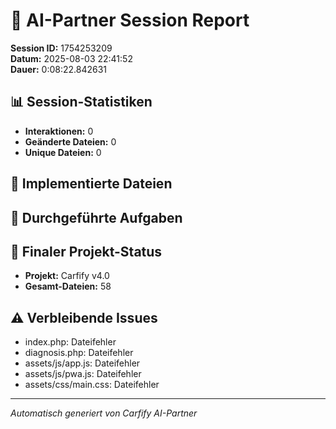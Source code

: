 # 🤖 AI-Partner Session Report
**Session ID:** 1754253209  
**Datum:** 2025-08-03 22:41:52  
**Dauer:** 0:08:22.842631

## 📊 Session-Statistiken
- **Interaktionen:** 0
- **Geänderte Dateien:** 0
- **Unique Dateien:** 0

## 📁 Implementierte Dateien

## 🎯 Durchgeführte Aufgaben

## 🏁 Finaler Projekt-Status
- **Projekt:** Carfify v4.0
- **Gesamt-Dateien:** 58

## ⚠️ Verbleibende Issues
- index.php: Dateifehler
- diagnosis.php: Dateifehler
- assets/js/app.js: Dateifehler
- assets/js/pwa.js: Dateifehler
- assets/css/main.css: Dateifehler

---
*Automatisch generiert von Carfify AI-Partner*